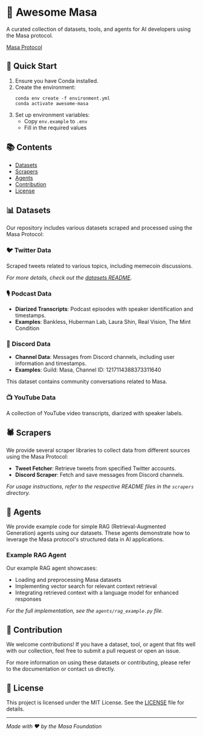 # 🌟 Awesome Masa

A curated collection of datasets, tools, and agents for AI developers using the Masa protocol.

[Masa Protocol](https://github.com/masa-finance/masa-oracle)

## 🚀 Quick Start

1. Ensure you have Conda installed.
2. Create the environment:
   ```
   conda env create -f environment.yml
   conda activate awesome-masa
   ```
3. Set up environment variables:
   - Copy `env.example` to `.env`
   - Fill in the required values

## 📚 Contents

- [Datasets](#datasets)
- [Scrapers](#scrapers)
- [Agents](#agents)
- [Contribution](#contribution)
- [License](#license)

## 📊 Datasets

Our repository includes various datasets scraped and processed using the Masa Protocol:

### 🐦 Twitter Data

Scraped tweets related to various topics, including memecoin discussions.

*For more details, check out the [datasets README](datasets/README.md).*

### 🎙️ Podcast Data

- **Diarized Transcripts**: Podcast episodes with speaker identification and timestamps.
- **Examples**: Bankless, Huberman Lab, Laura Shin, Real Vision, The Mint Condition

### 💬 Discord Data

- **Channel Data**: Messages from Discord channels, including user information and timestamps.
- **Examples**: Guild: Masa, Channel ID: 1217114388373311640

This dataset contains community conversations related to Masa.

### 📺 YouTube Data

A collection of YouTube video transcripts, diarized with speaker labels.

## 🕷️ Scrapers

We provide several scraper libraries to collect data from different sources using the Masa Protocol:

- **Tweet Fetcher**: Retrieve tweets from specified Twitter accounts.
- **Discord Scraper**: Fetch and save messages from Discord channels.

*For usage instructions, refer to the respective README files in the `scrapers` directory.*

## 🤖 Agents

We provide example code for simple RAG (Retrieval-Augmented Generation) agents using our datasets. These agents demonstrate how to leverage the Masa protocol's structured data in AI applications.

### Example RAG Agent

Our example RAG agent showcases:

- Loading and preprocessing Masa datasets
- Implementing vector search for relevant context retrieval
- Integrating retrieved context with a language model for enhanced responses

*For the full implementation, see the `agents/rag_example.py` file.*

## 🤝 Contribution

We welcome contributions! If you have a dataset, tool, or agent that fits well with our collection, feel free to submit a pull request or open an issue.

For more information on using these datasets or contributing, please refer to the documentation or contact us directly.

## 📄 License

This project is licensed under the MIT License. See the [LICENSE](LICENSE) file for details.

---

*Made with ❤️ by the Masa Foundation*